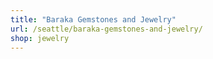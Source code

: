 ```yaml
---
title: "Baraka Gemstones and Jewelry"
url: /seattle/baraka-gemstones-and-jewelry/
shop: jewelry
---
```

